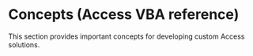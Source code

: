 
# Concepts (Access VBA reference)

This section provides important concepts for developing custom Access solutions.

